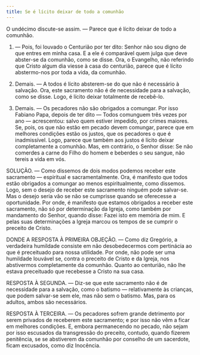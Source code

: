 ```yaml
---
title: Se é lícito deixar de todo a comunhão
---
```


O undécimo discute-se assim. — Parece que é lícito deixar de todo a comunhão.  

1. — Pois, foi louvado o Centurião por ter dito: Senhor não sou digno de que entres em minha casa. E a ele é comparável quem julga que deve abster-se da comunhão, como se disse. Ora, o Evangelho, não referindo que Cristo algum dia viesse à casa do centurião, parece que é lícito abstermo-nos por toda a vida, da comunhão.  

2. Demais. — A todos é lícito absterem-se do que não é necessário à salvação. Ora, este sacramento não é de necessidade para a salvação, como se disse. Logo, é lícito deixar totalmente de recebê-lo.  

3. Demais. — Os pecadores não são obrigados a comungar. Por isso Fabiano Papa, depois de ter dito — Todos comunguem três vezes por ano — acrescentou: salvo quem estiver impedido, por crimes maiores. Se, pois, os que não estão em pecado devem comungar, parece que em melhores condições estão os justos, que os pecadores o que é inadmissível. Logo, parece que também aos justos é lícito deixar completamente a comunhão.  Mas, em contrário, o Senhor disse: Se não comerdes a carne do Filho do homem e beberdes o seu sangue, não tereis a vida em vós.  

SOLUÇÃO. — Como dissemos de dois modos podemos receber este sacramento — espiritual e sacramentalmente. Ora, é manifesto que todos estão obrigados a comungar ao menos espiritualmente, como dissemos. Logo, sem o desejo de receber este sacramento ninguém pode salvar-se. Mas o desejo seria vão se não se cumprisse quando se oferecesse a oportunidade. Por onde, é manifesto que estamos obrigados a receber este sacramento, não só por determinação da Igreja, como também por mandamento do Senhor, quando disse: Fazei isto em memória de mim. E pelas suas determinações a Igreja marcou os tempos de se cumprir o preceito de Cristo.  

DONDE A RESPOSTA À PRIMEIRA OBJEÇÃO. — Como diz Gregório, a verdadeira humildade consiste em não desobedecermos com pertinácia ao que é preceituado para nossa utilidade. Por onde, não pode ser uma humildade louvável se, contra o preceito de Cristo e da Igreja, nos abstivermos completamente da comunhão. Quanto ao centurião, não lhe estava preceituado que recebesse a Cristo na sua casa.  

RESPOSTA À SEGUNDA. — Diz-se que este sacramento não é de necessidade para a salvação, como o batismo — relativamente às crianças, que podem salvar-se sem ele, mas não sem o batismo. Mas, para os adultos, ambos são necessários.  

RESPOSTA À TERCEIRA. — Os pecadores sofrem grande detrimento por serem privados de receberem este sacramento; e por isso não vêm a ficar em melhores condições. E, embora permanecendo no pecado, não sejam por isso escusados da transgressão do preceito, contudo, quando fizerem penitência, se se abstiverem da comunhão por conselho de um sacerdote, ficam excusados, como diz Inocência.